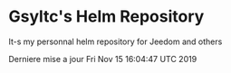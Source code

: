 # Gsyltc's Helm Repository

It-s my personnal helm repository for Jeedom and others

Derniere mise a jour Fri Nov 15 16:04:47 UTC 2019
